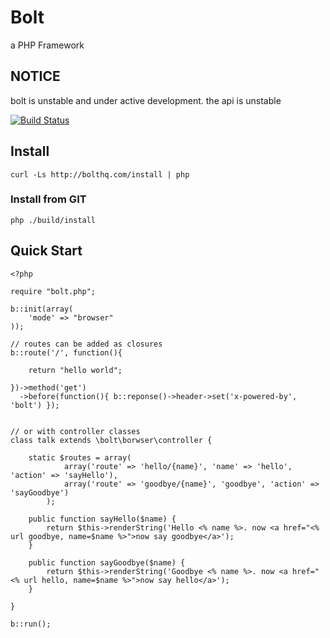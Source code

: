 # Bolt
a PHP Framework

## NOTICE
bolt is unstable and under active development. the api is unstable

[![Build Status](https://secure.travis-ci.org/traviskuhl/bolt.png?branch=beta)](http://travis-ci.org/traviskuhl/bolt)

## Install
`curl -Ls http://bolthq.com/install | php`

### Install from GIT
`php ./build/install`


## Quick Start
    <?php

    require "bolt.php";

    b::init(array(
        'mode' => "browser"
    ));

    // routes can be added as closures
    b::route('/', function(){

        return "hello world";

    })->method('get')
      ->before(function(){ b::reponse()->header->set('x-powered-by', 'bolt') });


    // or with controller classes
    class talk extends \bolt\borwser\controller {

        static $routes = array(
                array('route' => 'hello/{name}', 'name' => 'hello', 'action' => 'sayHello'),
                array('route' => 'goodbye/{name}', 'goodbye', 'action' => 'sayGoodbye')
            );

        public function sayHello($name) {
            return $this->renderString('Hello <% name %>. now <a href="<% url goodbye, name=$name %>">now say goodbye</a>');
        }

        public function sayGoodbye($name) {
            return $this->renderString('Goodbye <% name %>. now <a href="<% url hello, name=$name %>">now say hello</a>');
        }

    }

    b::run();